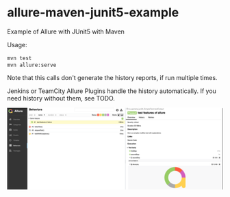 # allure-maven-junit5-example
Example of Allure with JUnit5 with Maven

Usage:
```
mvn test  
mvn allure:serve 

```

Note that this calls don't generate the history reports, if run multiple times.

Jenkins or TeamCity Allure Plugins handle the history automatically. If you need history without them, see TODO.

![](screenshot.png)
